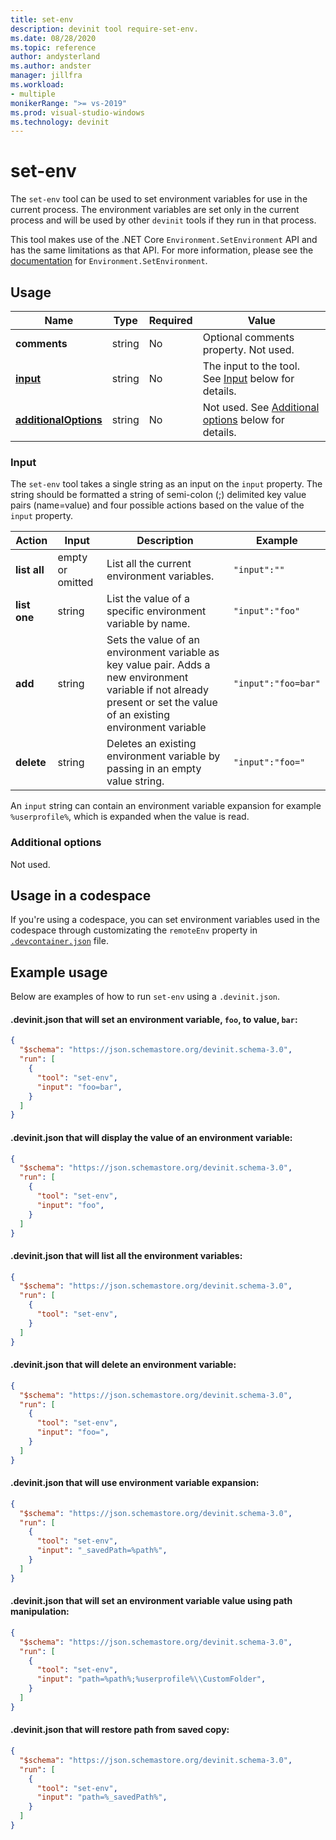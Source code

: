```yaml
---
title: set-env
description: devinit tool require-set-env.
ms.date: 08/28/2020
ms.topic: reference
author: andysterland
ms.author: andster
manager: jillfra
ms.workload:
- multiple
monikerRange: ">= vs-2019"
ms.prod: visual-studio-windows
ms.technology: devinit
---
```

# set-env

The `set-env` tool can be used to set environment variables for use in the current process. The environment variables are set only in the current process and will be used by other `devinit` tools if they run in that process.

This tool makes use of the .NET Core `Environment.SetEnvironment` API and has the same limitations as that API. For more information, please see the [documentation](/dotnet/api/system.environment.setenvironmentvariable?view=netcore-3.1&preserve-view=true) for `Environment.SetEnvironment`.

## Usage

| Name                                         | Type   | Required | Value                                                                       |
|----------------------------------------------|--------|----------|-----------------------------------------------------------------------------|
| **comments**                                 | string | No       | Optional comments property. Not used.                                       |
| [**input**](#input)                          | string | No       | The input to the tool. See [Input](#input) below for details.               |
| [**additionalOptions**](#additional-options) | string | No       | Not used. See [Additional options](#additional-options) below for details.  |

### Input

The `set-env` tool takes a single string as an input on the `input` property. The string should be formatted a string of semi-colon (;) delimited key value pairs (name=value) and four possible actions based on the value of the `input` property.

| Action       | Input            | Description                                                                                                                                                              | Example             |
|--------------|------------------|--------------------------------------------------------------------------------------------------------------------------------------------------------------------------|---------------------|
| **list all** | empty or omitted | List all the current environment variables.                                                                                                                              | `"input":""`        |
| **list one** | string           | List the value of a specific environment variable by name.                                                                                                               | `"input":"foo"`     |
| **add**      | string           | Sets the value of an environment variable as key value pair. Adds a new environment variable if not already present or set the value of an existing environment variable | `"input":"foo=bar"` |
| **delete**   | string           | Deletes an existing environment variable by passing in an empty value string.                                                                                            | `"input":"foo="`    |

An `input` string can contain an environment variable expansion for example `%userprofile%`, which is expanded when the value is read.

### Additional options

Not used.

## Usage in a codespace

If you're using a codespace, you can set environment variables used in the codespace through customizating the `remoteEnv` property in [`.devcontainer.json`](/visualstudio/codespaces/reference/configuring) file.

## Example usage
Below are examples of how to run `set-env` using a `.devinit.json`. 

#### .devinit.json that will set an environment variable, `foo`, to value, `bar`:
```json
{
  "$schema": "https://json.schemastore.org/devinit.schema-3.0",
  "run": [
    {
      "tool": "set-env",
      "input": "foo=bar",
    }
  ]
}
```

#### .devinit.json that will display the value of an environment variable:
```json
{
  "$schema": "https://json.schemastore.org/devinit.schema-3.0",
  "run": [
    {
      "tool": "set-env",
      "input": "foo",
    }
  ]
}
```

#### .devinit.json that will list all the environment variables:
```json
{
  "$schema": "https://json.schemastore.org/devinit.schema-3.0",
  "run": [
    {
      "tool": "set-env",
    }
  ]
}
```

#### .devinit.json that will delete an environment variable:
```json
{
  "$schema": "https://json.schemastore.org/devinit.schema-3.0",
  "run": [
    {
      "tool": "set-env",
      "input": "foo=",
    }
  ]
}
```


#### .devinit.json that will use environment variable expansion:
```json
{
  "$schema": "https://json.schemastore.org/devinit.schema-3.0",
  "run": [
    {
      "tool": "set-env",
      "input": "_savedPath=%path%",
    }
  ]
}
```

#### .devinit.json that will set an environment variable value using path manipulation:
```json
{
  "$schema": "https://json.schemastore.org/devinit.schema-3.0",
  "run": [
    {
      "tool": "set-env",
      "input": "path=%path%;%userprofile%\\CustomFolder",
    }
  ]
}
```

#### .devinit.json that will restore path from saved copy:
```json
{
  "$schema": "https://json.schemastore.org/devinit.schema-3.0",
  "run": [
    {
      "tool": "set-env",
      "input": "path=%_savedPath%",
    }
  ]
}
```